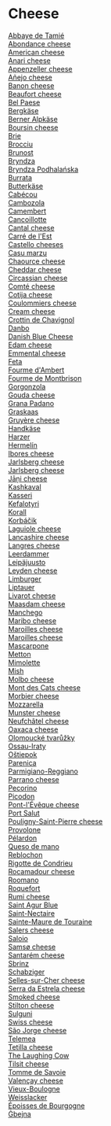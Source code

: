 # Cheese
[Abbaye de Tamié](https://en.wikipedia.org/wiki/Abbaye_de_Tami%C3%A9)<br>
[Abondance cheese](https://en.wikipedia.org/wiki/Abondance_cheese)<br>
[American cheese](https://en.wikipedia.org/wiki/American_cheese)<br>
[Anari cheese](https://en.wikipedia.org/wiki/Anari_cheese)<br>
[Appenzeller cheese](https://en.wikipedia.org/wiki/Appenzeller_cheese)<br>
[Añejo cheese](https://en.wikipedia.org/wiki/A%C3%B1ejo_cheese)<br>
[Banon cheese](https://en.wikipedia.org/wiki/Banon_cheese)<br>
[Beaufort cheese](https://en.wikipedia.org/wiki/Beaufort_cheese)<br>
[Bel Paese](https://en.wikipedia.org/wiki/Bel_Paese_(cheese))<br>
[Bergkäse](https://en.wikipedia.org/wiki/Bergk%C3%A4se)<br>
[Berner Alpkäse](https://en.wikipedia.org/wiki/Berner_Alpk%C3%A4se)<br>
[Boursin cheese](https://en.wikipedia.org/wiki/Boursin_cheese)<br>
[Brie](https://en.wikipedia.org/wiki/Brie)<br>
[Brocciu](https://en.wikipedia.org/wiki/Brocciu)<br>
[Brunost](https://en.wikipedia.org/wiki/Brunost)<br>
[Bryndza](https://en.wikipedia.org/wiki/Bryndza)<br>
[Bryndza Podhalańska](https://en.wikipedia.org/wiki/Bryndza_Podhala%C5%84ska)<br>
[Burrata](https://en.wikipedia.org/wiki/Burrata)<br>
[Butterkäse](https://en.wikipedia.org/wiki/Butterk%C3%A4se)<br>
[Cabécou](https://en.wikipedia.org/wiki/Cab%C3%A9cou)<br>
[Cambozola](https://en.wikipedia.org/wiki/Cambozola)<br>
[Camembert](https://en.wikipedia.org/wiki/Camembert)<br>
[Cancoillotte](https://en.wikipedia.org/wiki/Cancoillotte)<br>
[Cantal cheese](https://en.wikipedia.org/wiki/Cantal_cheese)<br>
[Carré de l'Est](https://en.wikipedia.org/wiki/Carr%C3%A9_de_l%27Est)<br>
[Castello cheeses](https://en.wikipedia.org/wiki/Castello_cheeses)<br>
[Casu marzu](https://en.wikipedia.org/wiki/Casu_marzu)<br>
[Chaource cheese](https://en.wikipedia.org/wiki/Chaource_cheese)<br>
[Cheddar cheese](https://en.wikipedia.org/wiki/Cheddar_cheese)<br>
[Circassian cheese](https://en.wikipedia.org/wiki/Circassian_cheese)<br>
[Comté cheese](https://en.wikipedia.org/wiki/Comt%C3%A9_cheese)<br>
[Cotija cheese](https://en.wikipedia.org/wiki/Cotija_cheese)<br>
[Coulommiers cheese](https://en.wikipedia.org/wiki/Coulommiers_cheese)<br>
[Cream cheese](https://en.wikipedia.org/wiki/Cream_cheese)<br>
[Crottin de Chavignol](https://en.wikipedia.org/wiki/Crottin_de_Chavignol)<br>
[Danbo](https://en.wikipedia.org/wiki/Danbo)<br>
[Danish Blue Cheese](https://en.wikipedia.org/wiki/Danish_Blue_Cheese)<br>
[Edam cheese](https://en.wikipedia.org/wiki/Edam_cheese)<br>
[Emmental cheese](https://en.wikipedia.org/wiki/Emmental_cheese)<br>
[Feta](https://en.wikipedia.org/wiki/Feta)<br>
[Fourme d'Ambert](https://en.wikipedia.org/wiki/Fourme_d%27Ambert)<br>
[Fourme de Montbrison](https://en.wikipedia.org/wiki/Fourme_de_Montbrison)<br>
[Gorgonzola](https://en.wikipedia.org/wiki/Gorgonzola)<br>
[Gouda cheese](https://en.wikipedia.org/wiki/Gouda_cheese)<br>
[Grana Padano](https://en.wikipedia.org/wiki/Grana_Padano)<br>
[Graskaas](https://en.wikipedia.org/wiki/Graskaas)<br>
[Gruyère cheese](https://en.wikipedia.org/wiki/Gruy%C3%A8re_cheese)<br>
[Handkäse](https://en.wikipedia.org/wiki/Handk%C3%A4se)<br>
[Harzer](https://en.wikipedia.org/wiki/Harzer)<br>
[Hermelín](https://en.wikipedia.org/wiki/Hermel%C3%ADn)<br>
[Ibores cheese](https://en.wikipedia.org/wiki/Ibores_cheese)<br>
[Jarlsberg cheese](https://en.wikipedia.org/wiki/Jarlsberg_cheese)<br>
[Jarlsberg cheese](https://en.wikipedia.org/wiki/Jarlsberg_cheese)<br>
[Jāņi cheese](https://en.wikipedia.org/wiki/J%C4%81%C5%86i_cheese)<br>
[Kashkaval](https://en.wikipedia.org/wiki/Kashkaval)<br>
[Kasseri](https://en.wikipedia.org/wiki/Kasseri)<br>
[Kefalotyri](https://en.wikipedia.org/wiki/Kefalotyri)<br>
[Korall](https://en.wikipedia.org/wiki/Korall)<br>
[Korbáčik](https://en.wikipedia.org/wiki/Korb%C3%A1%C4%8Dik)<br>
[Laguiole cheese](https://en.wikipedia.org/wiki/Laguiole_cheese)<br>
[Lancashire cheese](https://en.wikipedia.org/wiki/Lancashire_cheese)<br>
[Langres cheese](https://en.wikipedia.org/wiki/Langres_cheese)<br>
[Leerdammer](https://en.wikipedia.org/wiki/Leerdammer)<br>
[Leipäjuusto](https://en.wikipedia.org/wiki/Leip%C3%A4juusto)<br>
[Leyden cheese](https://en.wikipedia.org/wiki/Leyden_cheese)<br>
[Limburger](https://en.wikipedia.org/wiki/Limburger)<br>
[Liptauer](https://en.wikipedia.org/wiki/Liptauer)<br>
[Livarot cheese](https://en.wikipedia.org/wiki/Livarot_cheese)<br>
[Maasdam cheese](https://en.wikipedia.org/wiki/Maasdam_cheese)<br>
[Manchego](https://en.wikipedia.org/wiki/Manchego)<br>
[Maribo cheese](https://en.wikipedia.org/wiki/Maribo_cheese)<br>
[Maroilles cheese](https://en.wikipedia.org/wiki/Maroilles_cheese)<br>
[Maroilles cheese](https://en.wikipedia.org/wiki/Maroilles_cheese)<br>
[Mascarpone](https://en.wikipedia.org/wiki/Mascarpone)<br>
[Metton](https://en.wikipedia.org/wiki/Metton)<br>
[Mimolette](https://en.wikipedia.org/wiki/Mimolette)<br>
[Mish](https://en.wikipedia.org/wiki/Mish)<br>
[Molbo cheese](https://en.wikipedia.org/wiki/Molbo_cheese)<br>
[Mont des Cats cheese](https://en.wikipedia.org/wiki/Mont_des_Cats_cheese)<br>
[Morbier cheese](https://en.wikipedia.org/wiki/Morbier_cheese)<br>
[Mozzarella](https://en.wikipedia.org/wiki/Mozzarella)<br>
[Munster cheese](https://en.wikipedia.org/wiki/Munster_cheese)<br>
[Neufchâtel cheese](https://en.wikipedia.org/wiki/Neufch%C3%A2tel_cheese)<br>
[Oaxaca cheese](https://en.wikipedia.org/wiki/Oaxaca_cheese)<br>
[Olomoucké tvarůžky](https://en.wikipedia.org/wiki/Olomouck%C3%A9_tvar%C5%AF%C5%BEky)<br>
[Ossau-Iraty](https://en.wikipedia.org/wiki/Ossau-Iraty)<br>
[Oštiepok](https://en.wikipedia.org/wiki/Oštiepok)<br>
[Parenica](https://en.wikipedia.org/wiki/Parenica)<br>
[Parmigiano-Reggiano](https://en.wikipedia.org/wiki/Parmigiano-Reggiano)<br>
[Parrano cheese](https://en.wikipedia.org/wiki/Parrano_cheese)<br>
[Pecorino](https://en.wikipedia.org/wiki/Pecorino)<br>
[Picodon](https://en.wikipedia.org/wiki/Picodon)<br>
[Pont-l'Évêque cheese](https://en.wikipedia.org/wiki/Pont-l%27%C3%89v%C3%AAque_cheese)<br>
[Port Salut](https://en.wikipedia.org/wiki/Port_Salut)<br>
[Pouligny-Saint-Pierre cheese](https://en.wikipedia.org/wiki/Pouligny-Saint-Pierre_cheese)<br>
[Provolone](https://en.wikipedia.org/wiki/Provolone)<br>
[Pélardon](https://en.wikipedia.org/wiki/P%C3%A9lardon)<br>
[Queso de mano](https://en.wikipedia.org/wiki/Queso_de_mano)<br>
[Reblochon](https://en.wikipedia.org/wiki/Reblochon)<br>
[Rigotte de Condrieu](https://en.wikipedia.org/wiki/Rigotte_de_Condrieu)<br>
[Rocamadour cheese](https://en.wikipedia.org/wiki/Rocamadour_cheese)<br>
[Roomano](https://en.wikipedia.org/wiki/Roomano)<br>
[Roquefort](https://en.wikipedia.org/wiki/Roquefort)<br>
[Rumi cheese](https://en.wikipedia.org/wiki/Rumi_cheese)<br>
[Saint Agur Blue](https://en.wikipedia.org/wiki/Saint_Agur_Blue)<br>
[Saint-Nectaire](https://en.wikipedia.org/wiki/Saint-Nectaire)<br>
[Sainte-Maure de Touraine](https://en.wikipedia.org/wiki/Sainte-Maure_de_Touraine)<br>
[Salers cheese](https://en.wikipedia.org/wiki/Salers_cheese)<br>
[Saloio](https://en.wikipedia.org/wiki/Saloio)<br>
[Samsø cheese](https://en.wikipedia.org/wiki/Sams%C3%B8_cheese)<br>
[Santarém cheese](https://en.wikipedia.org/wiki/Santar%C3%A9m_cheese)<br>
[Sbrinz](https://en.wikipedia.org/wiki/Sbrinz)<br>
[Schabziger](https://en.wikipedia.org/wiki/Schabziger)<br>
[Selles-sur-Cher cheese](https://en.wikipedia.org/wiki/Selles-sur-Cher_cheese)<br>
[Serra da Estrela cheese](https://en.wikipedia.org/wiki/Serra_da_Estrela_cheese)<br>
[Smoked cheese](https://en.wikipedia.org/wiki/Smoked_cheese)<br>
[Stilton cheese](https://en.wikipedia.org/wiki/Stilton_cheese)<br>
[Sulguni](https://en.wikipedia.org/wiki/Sulguni)<br>
[Swiss cheese](https://en.wikipedia.org/wiki/Swiss_cheese)<br>
[São Jorge cheese](https://en.wikipedia.org/wiki/S%C3%A3o_Jorge_cheese)<br>
[Telemea](https://en.wikipedia.org/wiki/Telemea)<br>
[Tetilla cheese](https://en.wikipedia.org/wiki/Tetilla_cheese)<br>
[The Laughing Cow](https://en.wikipedia.org/wiki/The_Laughing_Cow)<br>
[Tilsit cheese](https://en.wikipedia.org/wiki/Tilsit_cheese)<br>
[Tomme de Savoie](https://en.wikipedia.org/wiki/Tomme_de_Savoie)<br>
[Valençay cheese](https://en.wikipedia.org/wiki/Valen%C3%A7ay_cheese)<br>
[Vieux-Boulogne](https://en.wikipedia.org/wiki/Vieux-Boulogne)<br>
[Weisslacker](https://en.wikipedia.org/wiki/Weisslacker)<br>
[Époisses de Bourgogne](https://en.wikipedia.org/wiki/%C3%89poisses_de_Bourgogne)<br>
[Ġbejna](https://en.wikipedia.org/wiki/%C4%A0bejna)<br>
